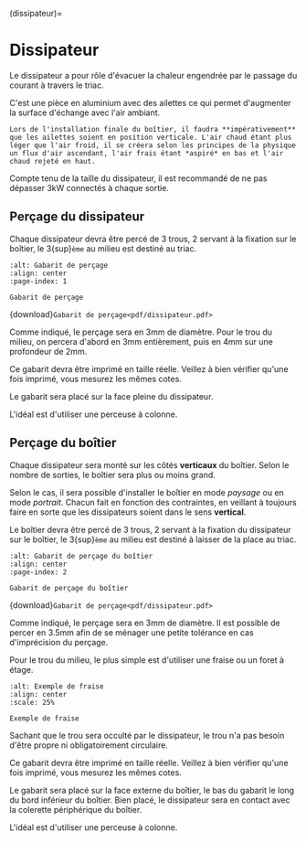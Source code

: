 (dissipateur)=

# Dissipateur

Le dissipateur a pour rôle d'évacuer la chaleur engendrée par le passage du courant à travers le triac.

C'est une pièce en aluminium avec des ailettes ce qui permet d'augmenter la surface d'échange avec l'air ambiant.

```{callout} À retenir
Lors de l'installation finale du boîtier, il faudra **impérativement** que les ailettes soient en position verticale. L'air chaud étant plus léger que l'air froid, il se créera selon les principes de la physique un flux d'air ascendant, l'air frais étant *aspiré* en bas et l'air chaud rejeté en haut.
```

Compte tenu de la taille du dissipateur, il est recommandé de ne pas dépasser 3kW connectés à chaque sortie.

## Perçage du dissipateur

Chaque dissipateur devra être percé de 3 trous, 2 servant à la fixation sur le boîtier, le 3{sup}`ème` au milieu est destiné au triac.

```{drawio-figure} drawio/dissipateur.drawio
:alt: Gabarit de perçage
:align: center
:page-index: 1

Gabarit de perçage
```
{download}`Gabarit de perçage<pdf/dissipateur.pdf>`

Comme indiqué, le perçage sera en 3mm de diamètre. Pour le trou du milieu, on percera d'abord en 3mm entièrement, puis en 4mm sur une profondeur de 2mm.

Ce gabarit devra être imprimé en taille réelle.
Veillez à bien vérifier qu'une fois imprimé, vous mesurez les mêmes cotes.

Le gabarit sera placé sur la face pleine du dissipateur.

L'idéal est d'utiliser une perceuse à colonne.

## Perçage du boîtier

Chaque dissipateur sera monté sur les côtés **verticaux** du boîtier.
Selon le nombre de sorties, le boîtier sera plus ou moins grand.

Selon le cas, il sera possible d'installer le boîtier en mode *paysage* ou en mode *portrait*. Chacun fait en fonction des contraintes, en veillant à toujours faire en sorte que les dissipateurs soient dans le sens **vertical**.

Le boîtier devra être percé de 3 trous, 2 servant à la fixation du dissipateur sur le boîtier, le 3{sup}`ème` au milieu est destiné à laisser de la place au triac.

```{drawio-figure} drawio/dissipateur.drawio
:alt: Gabarit de perçage du boîtier
:align: center
:page-index: 2

Gabarit de perçage du boîtier
```
{download}`Gabarit de perçage<pdf/dissipateur.pdf>`

Comme indiqué, le perçage sera en 3mm de diamètre. Il est possible de percer en 3.5mm afin de se ménager une petite tolérance en cas d'imprécision du perçage.

Pour le trou du milieu, le plus simple est d'utiliser une fraise ou un foret à étage.
```{figure} img/fraise.jpg
:alt: Exemple de fraise
:align: center
:scale: 25%

Exemple de fraise
```

Sachant que le trou sera occulté par le dissipateur, le trou n'a pas besoin d'être propre ni obligatoirement circulaire.

Ce gabarit devra être imprimé en taille réelle.
Veillez à bien vérifier qu'une fois imprimé, vous mesurez les mêmes cotes.

Le gabarit sera placé sur la face externe du boîtier, le bas du gabarit le long du bord inférieur du boîtier.
Bien placé, le dissipateur sera en contact avec la colerette périphérique du boîtier.

L'idéal est d'utiliser une perceuse à colonne.